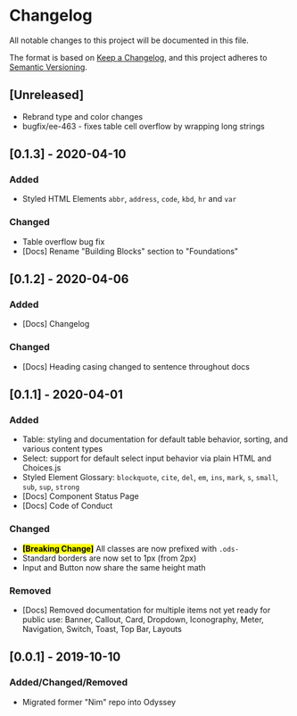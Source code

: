 # Changelog

All notable changes to this project will be documented in this file.

The format is based on [Keep a Changelog](https://keepachangelog.com/en/1.0.0/),
and this project adheres to [Semantic Versioning](https://semver.org/spec/v2.0.0.html).

## [Unreleased]

- Rebrand type and color changes
- bugfix/ee-463 - fixes table cell overflow by wrapping long strings

## [0.1.3] - 2020-04-10

### Added

- Styled HTML Elements `abbr`, `address`, `code`, `kbd`, `hr` and `var`

### Changed

- Table overflow bug fix
- [Docs] Rename "Building Blocks" section to "Foundations"

## [0.1.2] - 2020-04-06

### Added

- [Docs] Changelog

### Changed

- [Docs] Heading casing changed to sentence throughout docs 

## [0.1.1] - 2020-04-01

### Added

- Table: styling and documentation for default table behavior, sorting, and various content types
- Select: support for default select input behavior via plain HTML and Choices.js
- Styled Element Glossary: `blockquote`, `cite`, `del`, `em`, `ins`, `mark`, `s`, `small`, `sub`, `sup`, `strong`
- [Docs] Component Status Page
- [Docs] Code of Conduct

### Changed

- <mark><strong>[Breaking Change]</strong></mark> All classes are now prefixed with `.ods-`
- Standard borders are now set to 1px (from 2px)
- Input and Button now share the same height math

### Removed

- [Docs] Removed documentation for multiple items not yet ready for public use: Banner, Callout, Card, Dropdown, Iconography, Meter, Navigation, Switch, Toast, Top Bar, Layouts

## [0.0.1] - 2019-10-10

### Added/Changed/Removed
- Migrated former "Nim" repo into Odyssey
